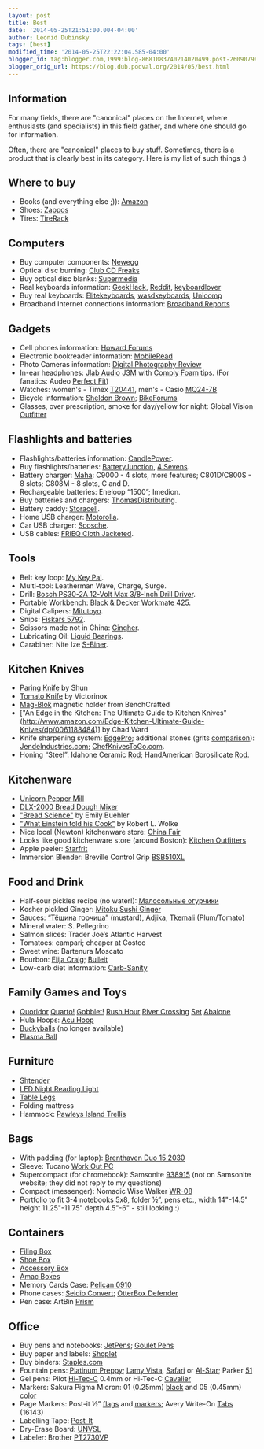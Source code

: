 ```yaml
---
layout: post
title: Best
date: '2014-05-25T21:51:00.004-04:00'
author: Leonid Dubinsky
tags: [best]
modified_time: '2014-05-25T22:22:04.585-04:00'
blogger_id: tag:blogger.com,1999:blog-8681083740214020499.post-260907988749665313
blogger_orig_url: https://blog.dub.podval.org/2014/05/best.html
---
```


## Information ##
For many fields, there are "canonical" places on the Internet, where enthusiasts (and specialists) in this field gather,
and where one should go for information.

Often, there are "canonical" places to buy  stuff. Sometimes, there is a product that is clearly best in its category.
Here is my list of such things :)

## Where to buy ##

- Books (and everything else ;)): [Amazon](http://www.amazon.com/)
- Shoes: [Zappos](http://www.zappos.com/)
- Tires: [TireRack](http://www.tirerack.com/)

## Computers ##
- Buy computer components: [Newegg](http://www.newegg.com/)
- Optical disc burning: [Club CD Freaks](http://club.cdfreaks.com/)
- Buy optical disc blanks: [Supermedia](http://www.supermediastore.com/)
- Real keyboards information: [GeekHack](http://geekhack.org/),
  [Reddit](http://www.reddit.com/r/MechanicalKeyboards/wiki/recommendedsellers),
  [keyboardlover](http://www.keyboardlover.com/popularkeyboards.php)
- Buy real keyboards: [Elitekeyboards](http://elitekeyboards.com/), [wasdkeyboards](http://www.wasdkeyboards.com/),
  [Unicomp](http://pckeyboards.stores.yahoo.net/customizer.html)
- Broadband Internet connections information: [Broadband Reports](http://www.broadbandreports.com/forums/all)

## Gadgets ##
- Cell phones information: [Howard Forums](http://www.howardforums.com/)
- Electronic bookreader information: [MobileRead](http://www.mobileread.com/)
- Photo Cameras information: [Digital Photography Review](http://www.dpreview.com/)
- In-ear headphones: [Jlab Audio](http://www.jlabaudio.com/)
  [J3M](http://www.jlabaudio.com/jbuds-j3m-micro-atomic-in-ear-earphones-with-mic-p-90.html) with
  [Comply Foam](https://www.complyfoam.com/) tips. (For fanatics: Audeo [Perfect Fit](https://www.complyfoam.com/))
- Watches: women's - Timex [T20441](http://www.amazon.com/gp/product/B00006J6U8"), men's - Casio
  [MQ24-7B](http://www.amazon.com/gp/product/B000GAYQU4)
- Bicycle information: [Sheldon Brown](http://sheldonbrown.com/articles.html); [BikeForums](http://www.bikeforums.net/)
- Glasses, over prescription, smoke for day/yellow for night: Global Vision [Outfitter](http://www.amazon.com/dp/B000NOKNKA)

## Flashlights and batteries ##
- Flashlights/batteries information: [CandlePower](http://www.candlepowerforums.com/vb/).
- Buy flashlights/batteries: [BatteryJunction](http://www.batteryjunction.com/), [4 Sevens](http://www.4sevens.com/).
- Battery charger: [Maha](http://www.mahaenergy.com/store/listCategoriesandProducts.asp?idcategory=11):
  C9000 - 4 slots, more features; C801D/C800S - 8 slots; C808M - 8 slots, C and D.
- Rechargeable batteries: Eneloop “1500”; Imedion.
- Buy batteries and chargers: [ThomasDistributing](http://www.thomasdistributing.com/).
- Battery caddy: [Storacell](http://www.amazon.com/Storacell-Powerpax-Battery-Caddy-Yellow/dp/B004YG7JXW).
- Home USB charger: [Motorolla](http://www.amazon.com/gp/product/B007ZN5LE0/).
- Car USB charger: [Scosche](http://www.amazon.com/gp/product/B0077PM3KG).
- USB cables: [FRiEQ Cloth Jacketed](http://www.amazon.com/gp/product/B00FAADBHO/).

## Tools ##

- Belt key loop: [My Key Pal](http://www.amazon.com/Heavy-Duty-Security-Belt-Key-ID-Badge-Chain/dp/B00128ZJ7I/).
- Multi-tool: Leatherman Wave, Charge, Surge.
- Drill: [Bosch PS30-2A 12-Volt Max 3/8-Inch Drill Driver](http://www.amazon.com/gp/product/B001E281E0/).
- Portable Workbench: [Black & Decker Workmate 425](http://www.amazon.com/gp/product/B0000224R9).
- Digital Calipers: [Mitutoyo](http://www.adafruit.com/products/294).
- Snips: [Fiskars 5792](http://www.amazon.com/Fiskars-5792-Shop-Hardware-Multipurpose/dp/B006V8777O/).
- Scissors made not in China: [Gingher](http://www.amazon.com/gp/product/B000I60XVC).
- Lubricating Oil: [Liquid Bearings](http://www.amazon.com/gp/product/B00CD814RA).
- Carabiner: Nite Ize [S-Biner](http://www.amazon.com/gp/product/B000WUIGYA).

## Kitchen Knives ##

- [Paring Knife](http://www.amazon.com/gp/product/B0000Y7KG8/) by Shun
- [Tomato Knife](http://www.cutleryandmore.com/victorinox/tomato-knife-fork-tip-p16337) by Victorinox
- [Mag-Blok](http://benchcrafted.com/magbloks.htm) magnetic holder from BenchCrafted
- ["An Edge in the Kitchen: The Ultimate Guide to Kitchen Knives"(http://www.amazon.com/Edge-Kitchen-Ultimate-Guide-Knives/dp/0061188484)] by Chad Ward
- Knife sharpening system: [EdgePro](http://www.edgeproinc.com/sharpeningtips.html); additional stones (grits
  [comparison](http://jendeindustries.wordpress.com/2010/01/10/which-edge-pro-stones-stock-chosera-or-shapton/)):
  [JendeIndustries.com](http://www.jendeindustries.com/mm5/merchant.mvc?Screen=SHAP&amp;Store_Code=JENDE);
  [ChefKnivesToGo.com](http://chefknivestogo.ecomm-search.com/search?query=edgepro).
- Honing “Steel”: Idahone Ceramic [Rod](http://www.chefknivestogo.com/sharpeningrod.html); HandAmerican Borosilicate
  [Rod](http://www.chefknivestogo.com/boghorod12.html).

## Kitchenware ##
- [Unicorn Pepper Mill](http://www.unicornmills.com/)
- [DLX-2000 Bread Dough Mixer](http://www.pleasanthillgrain.com/magic_mill_dlx_mixer.aspx)
- ["Bread Science"](http://www.thefreshloaf.com/bookreviews/breadscience) by Emily Buehler
- ["What Einstein told his Cook"](http://www.amazon.com/What-Einstein-Told-His-Cook/dp/0393329429/) by Robert L. Wolke
- Nice local (Newton) kitchenware store: [China Fair](http://chinafairinc.com/)
- Looks like good kitchenware store (around Boston): [Kitchen Outfitters](http://www.kitchen-outfitters.com/)
- Apple peeler: [Starfrit](http://www.amazon.com/gp/product/B000X9EQ7Q/)
- Immersion Blender: Breville Control Grip [BSB510XL](http://www.amazon.com/gp/product/B004RF7QJW)

## Food and Drink ##
- Half-sour pickles recipe (no water!): [Малосольные огурчики](http://www.greenmama.ua/nid/1001507/)
- Kosher pickled Ginger: [Mitoku Sushi Ginger](http://www.simply-natural.biz/Mit-Sushi-Ginger.php)
- Sauces: [“Тёщина горчица”](http://www.zakuson.ca/productDetails.php?id=3&amp;cat=1&amp;catname=Hot%20mustard)
  (mustard), [Adjika](http://www.zakuson.ca/productDetails.php?id=10&amp;cat=1&amp;catname=Adjika%20Souce),
  [Tkemali](http://www.zakuson.ca/productDetails.php?id=9&amp;cat=1&amp;catname=Plum%20Tomato%20Sauce) (Plum/Tomato)
- Mineral water: S. Pellegrino
- Salmon slices: Trader Joe’s Atlantic Harvest
- Tomatoes: campari; cheaper at Costco
- Sweet wine: Bartenura Moscato
- Bourbon: [Elija Craig](http://en.wikipedia.org/wiki/Elijah_Craig_(bourbon));
  [Bulleit](http://en.wikipedia.org/wiki/Bulleit_Bourbon)
- Low-carb diet information: [Carb-Sanity](http://carbsanity.blogspot.com/)

## Family Games and Toys ##
- [Quoridor](http://www.amazon.com/gp/product/B00001NTXN)
  [Quarto!](http://www.amazon.com/gp/product/B00001NTXP)
  [Gobblet!](http://www.amazon.com/Blue-Orange-4102587-Gobblet/dp/B00006L50P)
  [Rush Hour](http://www.amazon.com/Think-Fun-5000-ThinkFun-Rush/dp/B00000DMER)
  [River Crossing](http://www.amazon.com/Think-Fun-7020-River-Crossing/dp/B00008QJ1D)
  [Set](http://www.amazon.com/SET-Enterprises-4098363-Game/dp/B00000IV34)
  [Abalone](http://www.amazon.com/Foxmind-ABALONE/dp/B003O9J41A/)
- Hula Hoops: [Acu Hoop](http://www.sports-hoop.com/product_sportshoop/SubCategory.aspx?CategoryID=1&amp;SubCategoryID=79)
- [Buckyballs](http://www.getbuckyballs.com/) (no longer available)
- [Plasma Ball](http://www.scientificsonline.com/nebula-plasma-ball.html)

## Furniture ##
- [Shtender](http://www.greenfieldjudaica.com/floor-shtender---height-adjustable-STB.html)
- [LED Night Reading Light](http://www.theledlight.com/night-reader.html)
- [Table Legs](http://www.closet-masters.net/MetalTableLegs3Dia28tall.aspx)
- Folding mattress
- Hammock: [Pawleys Island Trellis](http://www.amazon.com/gp/product/B00099E51M)

## Bags ##
- With padding (for laptop): [Brenthaven Duo 15 2030](http://www.amazon.com/Brenthaven-Shoulder-Case-Notebooks-12-15/dp/B000BYB4P0/)
- Sleeve: Tucano [Work Out PC](http://www.amazon.com/Tucano-WORK-OUT-PC-Laptop/dp/B004U718KU)
- Supercompact (for chromebook): Samsonite
  [938915](http://www.overstock.com/Luggage-Bags/Samsonite-Top-zip-Micro-Ripstop-12.1-inch-Laptop-Case/5728235/product.html)
  (not on Samsonite website; they did not reply to my questions)
- Compact (messenger): Nomadic Wise Walker [WR-08](http://www.jetpens.com/Nomadic-WR-08-Wise-Walker-A4-Shoulder-Bags/ct/1159)
- Portfolio to fit 3-4 notebooks 5x8, folder ½”, pens etc.,
  width 14"-14.5" height 11.25"-11.75" depth  4.5"-6" - still looking :)

## Containers ##
- [Filing Box](http://www.containerstore.com/shop?productId=10006265)
- [Shoe Box](http://www.containerstore.com/shop/storage/storageBoxes/plastic?productId=10001753)
- [Accessory Box](http://www.containerstore.com/shop/storage/storageBoxes/plastic?productId=10003253)
- [Amac Boxes](http://www.containerstore.com/shop/storage/storageBoxes/plastic?productId=10003497)
- Memory Cards Case: [Pelican 0910](http://www.amazon.com/Pelican-0910-015-110-Secure-Digital-Memory/dp/B001MT8J4W)
- Phone cases: [Seidio Convert](http://www.seidioonline.com/); [OtterBox Defender](http://www.otterbox.com/)
- Pen case: ArtBin [Prism](http://www.amazon.com/gp/product/B000X25Z96)

## Office ##
- Buy pens and notebooks: [JetPens](http://www.jetpens.com/); [Goulet Pens](http://www.gouletpens.com/)
- Buy paper and labels: [Shoplet](http://shoplet.com/)
- Buy binders: [Staples.com](http://staples.com/)
- Fountain pens:
  [Platinum Preppy](http://www.jetpens.com/search?q=preppy);
  [Lamy Vista](http://www.jetpens.com/Lamy-Vista-Fountain-Pens/ct/1186),
  [Safari](http://www.jetpens.com/Lamy-Safari-Fountain-Pens/ct/1185) or
  [Al-Star](http://www.jetpens.com/Lamy-AL-Star-Fountain-Pens/ct/1184);
  Parker [51](http://www.parker51.com/)
- Gel pens: Pilot [Hi-Tec-C](http://www.jetpens.com/Pilot-Hi-Tec-C-Gel-Ink-Pen-0.4-mm-Basic-Colors-Black/pd/82) 0.4mm or
  Hi-Tec-C [Cavalier](http://www.jetpens.com/Pilot-Hi-Tec-C-Cavalier-Executive-Gel-Ink-Pen-0.4-mm-Silver-Body-Black-Ink/pd/629)
- Markers: Sakura Pigma Micron: 01 (0.25mm) [black](http://www.jetpens.com/Sakura-Pigma-Micron-005-Marker-Pen-0.2-mm-Black/pd/2042)
  and 05 (0.45mm) [color](http://www.jetpens.com/Sakura-Pigma-Micron-05-Pens-0.45-mm/ct/479)
- Page Markers: Post-it ½”
  [flags](http://www.post-it.com/wps/portal/3M/en_US/Post_It/Global/Products/Catalog/?PC_7_RJH9U523000P60II85TCFL1863000000_nid=DKDGB6PRLXgsQF4PQ1K69MglF0B9Q95J0Sbl)
  and [markers](http://www.post-it.com/wps/portal/3M/en_US/Post_It/Global/Products/Catalog/?PC_7_RJH9U523000P60II85TCFL1863000000_nid=K7JQK8PCH5gsQF4PQ1K69MglLJML16SQP3bl);
  Avery Write-On [Tabs](http://www.avery.com/avery/en_us/Products/Dividers/Tabs-and-Flags/Write_On-Tabs_16141.htm) (16143)
- Labelling Tape: [Post-It](http://www.3m.com/us/office/postit/labels/products_label_rolls.html)
- Dry-Erase Board: [UNVSL](http://www.amazon.com/UNVSL-Dry-Erase-Melamine-Satin-Finished-Aluminum/dp/B000J0CARW)
- Labeler: Brother [PT2730VP](http://www.amazon.com/gp/product/B004648W7E)
